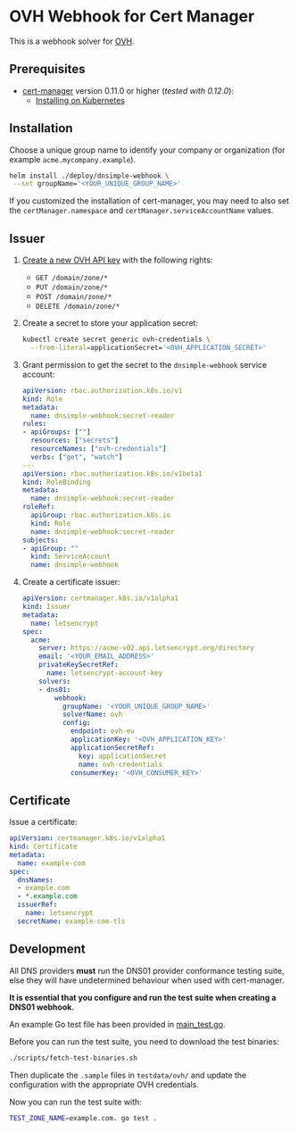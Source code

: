 # OVH Webhook for Cert Manager

This is a webhook solver for [OVH](http://www.ovh.com).

## Prerequisites

* [cert-manager](https://github.com/jetstack/cert-manager) version 0.11.0 or higher (*tested with 0.12.0*):
  - [Installing on Kubernetes](https://cert-manager.io/docs/installation/kubernetes/#installing-with-helm)

## Installation

Choose a unique group name to identify your company or organization (for example `acme.mycompany.example`).

```bash
helm install ./deploy/dnsimple-webhook \
 --set groupName='<YOUR_UNIQUE_GROUP_NAME>'
```

If you customized the installation of cert-manager, you may need to also set the `certManager.namespace` and `certManager.serviceAccountName` values.

## Issuer

1. [Create a new OVH API key](https://docs.ovh.com/gb/en/customer/first-steps-with-ovh-api/) with the following rights:
    * `GET /domain/zone/*`
    * `PUT /domain/zone/*`
    * `POST /domain/zone/*`
    * `DELETE /domain/zone/*`

2. Create a secret to store your application secret:

    ```bash
    kubectl create secret generic ovh-credentials \
      --from-literal=applicationSecret='<OVH_APPLICATION_SECRET>'
    ```

3. Grant permission to get the secret to the `dnsimple-webhook` service account:

    ```yaml
    apiVersion: rbac.authorization.k8s.io/v1
    kind: Role
    metadata:
      name: dnsimple-webhook:secret-reader
    rules:
    - apiGroups: [""]
      resources: ["secrets"]
      resourceNames: ["ovh-credentials"]
      verbs: ["get", "watch"]
    ---
    apiVersion: rbac.authorization.k8s.io/v1beta1
    kind: RoleBinding
    metadata:
      name: dnsimple-webhook:secret-reader
    roleRef:
      apiGroup: rbac.authorization.k8s.io
      kind: Role
      name: dnsimple-webhook:secret-reader
    subjects:
    - apiGroup: ""
      kind: ServiceAccount
      name: dnsimple-webhook
    ```

4. Create a certificate issuer:

    ```yaml
    apiVersion: certmanager.k8s.io/v1alpha1
    kind: Issuer
    metadata:
      name: letsencrypt
    spec:
      acme:
        server: https://acme-v02.api.letsencrypt.org/directory
        email: '<YOUR_EMAIL_ADDRESS>'
        privateKeySecretRef:
          name: letsencrypt-account-key
        solvers:
        - dns01:
            webhook:
              groupName: '<YOUR_UNIQUE_GROUP_NAME>'
              solverName: ovh
              config:
                endpoint: ovh-eu
                applicationKey: '<OVH_APPLICATION_KEY>'
                applicationSecretRef:
                  key: applicationSecret
                  name: ovh-credentials
                consumerKey: '<OVH_CONSUMER_KEY>'
    ```

## Certificate

Issue a certificate:

```yaml
apiVersion: certmanager.k8s.io/v1alpha1
kind: Certificate
metadata:
  name: example-com
spec:
  dnsNames:
  - example.com
  - *.example.com
  issuerRef:
    name: letsencrypt
  secretName: example-com-tls
```

## Development

All DNS providers **must** run the DNS01 provider conformance testing suite,
else they will have undetermined behaviour when used with cert-manager.

**It is essential that you configure and run the test suite when creating a
DNS01 webhook.**

An example Go test file has been provided in [main_test.go]().

Before you can run the test suite, you need to download the test binaries:

```bash
./scripts/fetch-test-binaries.sh
```

Then duplicate the `.sample` files in `testdata/ovh/` and update the configuration with the appropriate OVH credentials.

Now you can run the test suite with:

```bash
TEST_ZONE_NAME=example.com. go test .
```
